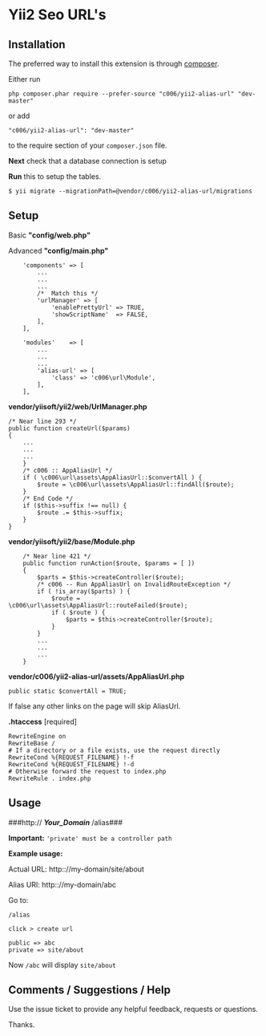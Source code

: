 Yii2  Seo URL's
===================


Installation
------------

The preferred way to install this extension is through [composer](http://getcomposer.org/download/).

Either run

```
php composer.phar require --prefer-source "c006/yii2-alias-url" "dev-master"
```

or add

```
"c006/yii2-alias-url": "dev-master"
```

to the require section of your `composer.json` file.



**Next** check that a database connection is setup

**Run** this to setup the tables.

```
$ yii migrate --migrationPath=@vendor/c006/yii2-alias-url/migrations
```

Setup
-----


Basic **"config/web.php"**

Advanced **"config/main.php"**

>
        'components' => [
            ...
            ...
            ...
            /*  Match this */
            'urlManager' => [
                'enablePrettyUrl' => TRUE,
                'showScriptName'  => FALSE,
            ],
        ],


>
        'modules'    => [
            ...
            ...
            ...
            'alias-url' => [
                'class' => 'c006\url\Module',
            ],
        ],


**vendor/yiisoft/yii2/web/UrlManager.php**

>
    /* Near line 293 */
    public function createUrl($params)
    {
        ...
        ...
        ...
        }
        /* c006 :: AppAliasUrl */
        if ( \c006\url\assets\AppAliasUrl::$convertAll ) {
            $route = \c006\url\assets\AppAliasUrl::findAll($route);
        }
        /* End Code */
        if ($this->suffix !== null) {
            $route .= $this->suffix;
        }
    }

**vendor/yiisoft/yii2/base/Module.php**

>
        /* Near line 421 */
        public function runAction($route, $params = [ ])
        {
            $parts = $this->createController($route);
            /* c006 -- Run AppAliasUrl on InvalidRouteException */
            if ( !is_array($parts) ) {
                $route = \c006\url\assets\AppAliasUrl::routeFailed($route);
                if ( $route ) {
                    $parts = $this->createController($route);
                }
            }
            ...
            ...
            ...
        }


**vendor/c006/yii2-alias-url/assets/AppAliasUrl.php**

``public static $convertAll = TRUE;``

If false any other links on the page will skip AliasUrl.



**.htaccess** [required]

>
    RewriteEngine on
    RewriteBase /
    # If a directory or a file exists, use the request directly
    RewriteCond %{REQUEST_FILENAME} !-f
    RewriteCond %{REQUEST_FILENAME} !-d
    # Otherwise forward the request to index.php
    RewriteRule . index.php

Usage
-----

###http:// ___Your_Domain___ /alias###

**Important:** ``'private' must be a controller path``

**Example usage:**

Actual URL: http:://my-domain/site/about

Alias URI: http:://my-domain/abc


Go to:

`/alias`

`click > create url`

>
    public => abc
    private => site/about

Now `/abc` will display `site/about`


Comments / Suggestions / Help
--------------------

Use the issue ticket to provide any helpful feedback, requests or questions.

Thanks.



